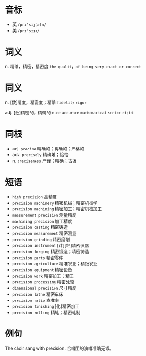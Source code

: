 # 音标

- 英 `/prɪ'sɪʒ(ə)n/`
- 美 `/prɪ'sɪʒn/`

# 词义

n. 精确，精密，精密度
`the quality of being very exact or correct`

# 同义

n. [数]精度，精密度；精确
`fidelity` `rigor`

adj. [数]精密的，精确的
`nice` `accurate` `mathematical` `strict` `rigid`

# 同根

- adj. `precise` 精确的；明确的；严格的
- adv. `precisely` 精确地；恰恰
- n. `preciseness` 严谨；精确；古板

# 短语

- `high precision` 高精度
- `precision machinery` 精密机械；精密机械学
- `precision machining` 精密加工；精密机械加工
- `measurement precision` 测量精度
- `machining precision` 加工精度
- `precision casting` 精密铸造
- `precision measurement` 精密测量
- `precision grinding` 精密磨削
- `precision instrument` [计][经]精密仪器
- `precision forging` 精密锻造；精密铸造
- `precision parts` 精密零件
- `precision agriculture` 精准农业；精细农业
- `precision equipment` 精密设备
- `precision work` 精密加工；精工
- `precision processing` 精密处理
- `dimensional precision` 尺寸精度
- `precision lathe` 精密车床
- `precision ratio` 查准率
- `precision finishing` [化]精密加工
- `precision rolling` 精轧；精密轧制

# 例句

The choir sang with precision.
合唱团的演唱准确无误。


